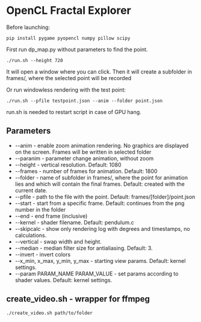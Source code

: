 # OpenCL Fractal Explorer

Before launching:

    pip install pygame pyopencl numpy pillow scipy

First run dp_map.py without parameters to find the point. 

    ./run.sh --height 720

It will open a window where you can click. Then it will create a subfolder in frames/, where the selected point will be recorded

Or run windowless rendering with the test point:

    ./run.sh --pfile testpoint.json --anim --folder point.json

run.sh is needed to restart script in case of GPU hang.

## Parameters
 - --anim - enable zoom animation rendering. No graphics are displayed on the screen. Frames will be written in selected folder
 - --paranim - parameter change animation, without zoom
 - --height - vertical resolution. Default: 1080
 - --frames - number of frames for animation. Default: 1800
 - --folder - name of subfolder in frames/, where the point for animation lies and which will contain the final frames. Default: created with the current date.
 - --pfile - path to the file with the point.  Default: frames/[folder]/point.json
 - --start - start from a specific frame. Default: continues from the png number in the folder
 - --end - end frame (inclusive)
 - --kernel - shader filename. Default: pendulum.c
 - --skipcalc - show only rendering log with degrees and timestamps, no calculations.
 - --vertical - swap width and height.
 - --median - median filter size for antialiasing. Default: 3.
 - --invert - invert colors
 - --x_min, x_max, y_min, y_max - starting view params. Default: kernel settings.
 - --param PARAM_NAME PARAM_VALUE - set params according to shader values. Default: kernel settings.
 
 ## create_video.sh - wrapper for ffmpeg

    ./create_video.sh path/to/folder
